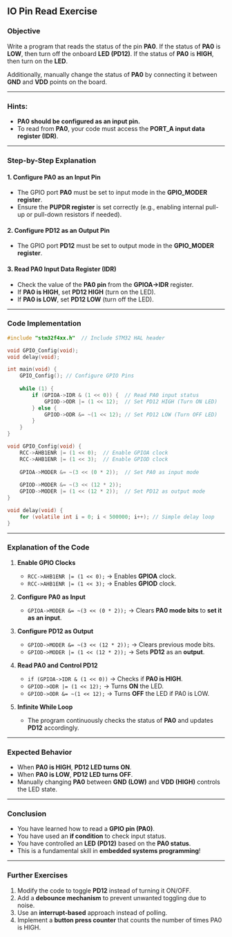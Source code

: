 ## IO Pin Read Exercise

### Objective
Write a program that reads the status of the pin **PA0**. If the status of **PA0** is **LOW**, then turn off the onboard **LED (PD12)**. If the status of **PA0** is **HIGH**, then turn on the **LED**.

Additionally, manually change the status of **PA0** by connecting it between **GND** and **VDD** points on the board.

---

### Hints:
- **PA0 should be configured as an input pin.**
- To read from **PA0**, your code must access the **PORT_A input data register (IDR)**.

---

### Step-by-Step Explanation

#### 1. **Configure PA0 as an Input Pin**
- The GPIO port **PA0** must be set to input mode in the **GPIO_MODER register**.
- Ensure the **PUPDR register** is set correctly (e.g., enabling internal pull-up or pull-down resistors if needed).

#### 2. **Configure PD12 as an Output Pin**
- The GPIO port **PD12** must be set to output mode in the **GPIO_MODER register**.

#### 3. **Read PA0 Input Data Register (IDR)**
- Check the value of the **PA0 pin** from the **GPIOA->IDR** register.
- If **PA0 is HIGH**, set **PD12 HIGH** (turn on the LED).
- If **PA0 is LOW**, set **PD12 LOW** (turn off the LED).

---

### Code Implementation

```c
#include "stm32f4xx.h"  // Include STM32 HAL header

void GPIO_Config(void);
void delay(void);

int main(void) {
    GPIO_Config(); // Configure GPIO Pins
    
    while (1) {
        if (GPIOA->IDR & (1 << 0)) {  // Read PA0 input status
            GPIOD->ODR |= (1 << 12);  // Set PD12 HIGH (Turn ON LED)
        } else {
            GPIOD->ODR &= ~(1 << 12); // Set PD12 LOW (Turn OFF LED)
        }
    }
}

void GPIO_Config(void) {
    RCC->AHB1ENR |= (1 << 0);  // Enable GPIOA clock
    RCC->AHB1ENR |= (1 << 3);  // Enable GPIOD clock
    
    GPIOA->MODER &= ~(3 << (0 * 2));  // Set PA0 as input mode
    
    GPIOD->MODER &= ~(3 << (12 * 2));
    GPIOD->MODER |= (1 << (12 * 2));  // Set PD12 as output mode
}

void delay(void) {
    for (volatile int i = 0; i < 500000; i++); // Simple delay loop
}
```

---

### Explanation of the Code
1. **Enable GPIO Clocks**
   - `RCC->AHB1ENR |= (1 << 0);` → Enables **GPIOA** clock.
   - `RCC->AHB1ENR |= (1 << 3);` → Enables **GPIOD** clock.

2. **Configure PA0 as Input**
   - `GPIOA->MODER &= ~(3 << (0 * 2));` → Clears **PA0 mode bits** to **set it as an input**.

3. **Configure PD12 as Output**
   - `GPIOD->MODER &= ~(3 << (12 * 2));` → Clears previous mode bits.
   - `GPIOD->MODER |= (1 << (12 * 2));` → Sets **PD12** as an **output**.

4. **Read PA0 and Control PD12**
   - `if (GPIOA->IDR & (1 << 0))` → Checks if **PA0 is HIGH**.
   - `GPIOD->ODR |= (1 << 12);` → Turns **ON** the LED.
   - `GPIOD->ODR &= ~(1 << 12);` → Turns **OFF** the LED if PA0 is LOW.

5. **Infinite While Loop**
   - The program continuously checks the status of **PA0** and updates **PD12** accordingly.

---

### Expected Behavior
- When **PA0 is HIGH**, **PD12 LED turns ON**.
- When **PA0 is LOW**, **PD12 LED turns OFF**.
- Manually changing **PA0** between **GND (LOW)** and **VDD (HIGH)** controls the LED state.

---

### Conclusion
- You have learned how to read a **GPIO pin (PA0)**.
- You have used an **if condition** to check input status.
- You have controlled an **LED (PD12)** based on the **PA0 status**.
- This is a fundamental skill in **embedded systems programming**!

---

### Further Exercises
1. Modify the code to toggle **PD12** instead of turning it ON/OFF.
2. Add a **debounce mechanism** to prevent unwanted toggling due to noise.
3. Use an **interrupt-based** approach instead of polling.
4. Implement a **button press counter** that counts the number of times PA0 is HIGH.

